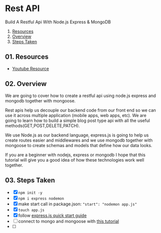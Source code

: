 # Rest API

Build A Restful Api With Node.js Express & MongoDB

1. [Resources](#01)
2. [Overview](#02)
3. [Steps Taken](#03)

## 01. Resources <a name="01"></a>

* [Youtube Resource](https://www.youtube.com/watch?v=vjf774RKrLc&t=10s)


## 02. Overview <a name="02"></a>

We are going to cover how to create a restful api using node.js express and
mongodb together with mongoose.

Rest apis help us decouple our backend code from our front end so we can use it
across multiple application (mobile apps, web apps, etc).  We are going to
learn how to build a simple blog post type api with all the useful
methods(GET,POST,DELETE,PATCH).

We use Node.js as our backend language, express.js is going to help us create
routes easier and middlewares and we use mongodb together with mongoose to
create schemas and models that define how our data looks.

If you are a beginner with nodejs, express or mongodb I hope that this tutorial
will give you a good idea of how these technologies work well together.

## 03. Steps Taken <a name="03"></a>

* [x] `npm init -y`
* [x] `npm i express nodemon`
* [x] make start call in package.json: `"start": "nodemon app.js"`
* [x] `touch app.js`
* [x] follow [express.js quick start guide](http://expressjs.com/en/starter/hello-world.html)
* [ ] connect to mongo and mongoose with [this tutorial](https://zellwk.com/blog/local-mongodb/)
* [ ] 
